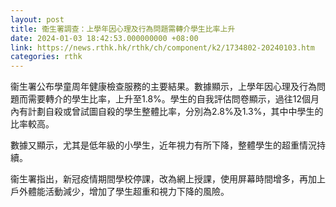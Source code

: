 ```yaml
---
layout: post
title: 衞生署調查：上學年因心理及行為問題需轉介學生比率上升
date: 2024-01-03 18:42:53.000000000 +08:00
link: https://news.rthk.hk/rthk/ch/component/k2/1734802-20240103.htm
categories: rthk
---
```


衞生署公布學童周年健康檢查服務的主要結果。數據顯示，上學年因心理及行為問題而需要轉介的學生比率，上升至1.8%。學生的自我評估問卷顯示，過往12個月內有計劃自殺或曾試圖自殺的學生整體比率，分別為2.8%及1.3%，其中中學生的比率較高。

數據又顯示，尤其是低年級的小學生，近年視力有所下降，整體學生的超重情況持續。 

衞生署指出，新冠疫情期間學校停課，改為網上授課，使用屏幕時間增多，再加上戶外體能活動減少，增加了學生超重和視力下降的風險。
